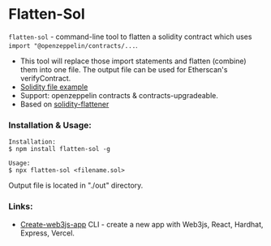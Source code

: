# Flatten-Sol

`flatten-sol` - command-line tool to flatten a solidity contract which uses `import "@openzeppelin/contracts/...`.

- This tool will replace those import statements and flatten (combine) them into one file. The output file can be used for Etherscan's verifyContract.
- [Solidity file example](./example.sol)
- Support: openzeppelin contracts & contracts-upgradeable.
- Based on [solidity-flattener](https://github.com/poanetwork/solidity-flattener)

### Installation & Usage:

```
Installation:
$ npm install flatten-sol -g

Usage:
$ npx flatten-sol <filename.sol>
```

Output file is located in "./out" directory.

### Links:

- [Create-web3js-app](https://github.com/coddx-hq/create-web3js-app) CLI - create a new app with Web3js, React, Hardhat, Express, Vercel.
